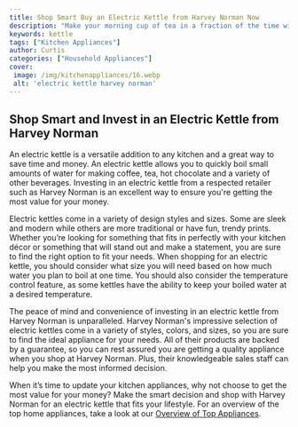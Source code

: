 ```yaml
---
title: Shop Smart Buy an Electric Kettle from Harvey Norman Now
description: "Make your morning cup of tea in a fraction of the time with an electric kettle from Harvey Norman Shop smart and get the best deals on quality electric kettles now"
keywords: kettle
tags: ["Kitchen Appliances"]
author: Curtis
categories: ["Household Appliances"]
cover: 
 image: /img/kitchenappliances/16.webp
 alt: 'electric kettle harvey norman'
---
```

## Shop Smart and Invest in an Electric Kettle from Harvey Norman
An electric kettle is a versatile addition to any kitchen and a great way to save time and money. An electric kettle allows you to quickly boil small amounts of water for making coffee, tea, hot chocolate and a variety of other beverages. Investing in an electric kettle from a respected retailer such as Harvey Norman is an excellent way to ensure you're getting the most value for your money. 

Electric kettles come in a variety of design styles and sizes. Some are sleek and modern while others are more traditional or have fun, trendy prints. Whether you’re looking for something that fits in perfectly with your kitchen décor or something that will stand out and make a statement, you are sure to find the right option to fit your needs. When shopping for an electric kettle, you should consider what size you will need based on how much water you plan to boil at one time. You should also consider the temperature control feature, as some kettles have the ability to keep your boiled water at a desired temperature. 

The peace of mind and convenience of investing in an electric kettle from Harvey Norman is unparalleled. Harvey Norman's impressive selection of electric kettles come in a variety of styles, colors, and sizes, so you are sure to find the ideal appliance for your needs. All of their products are backed by a guarantee, so you can rest assured you are getting a quality appliance when you shop at Harvey Norman. Plus, their knowledgeable sales staff can help you make the most informed decision. 

When it’s time to update your kitchen appliances, why not choose to get the most value for your money? Make the smart decision and shop with Harvey Norman for an electric kettle that fits your lifestyle. For an overview of the top home appliances, take a look at our [Overview of Top Appliances](./pages/appliance-overview).

